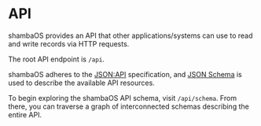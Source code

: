 # API

shambaOS provides an API that other applications/systems can use to read and
write records via HTTP requests.

The root API endpoint is `/api`.

shambaOS adheres to the [JSON:API](https://jsonapi.org/) specification, and
[JSON Schema](https://json-schema.org/) is used to describe the available API
resources.

To begin exploring the shambaOS API schema, visit `/api/schema`. From there, you
can traverse a graph of interconnected schemas describing the entire API.
